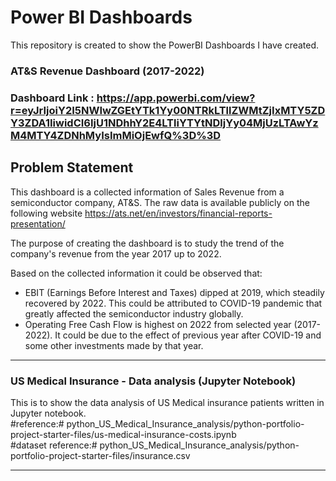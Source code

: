 # Power BI Dashboards
This repository is created to show the PowerBI Dashboards I have created.
### AT&amp;S Revenue Dashboard (2017-2022)
### Dashboard Link : https://app.powerbi.com/view?r=eyJrIjoiY2I5NWIwZGEtYTk1Yy00NTRkLTllZWMtZjIxMTY5ZDY3ZDA1IiwidCI6IjU1NDhhY2E4LTliYTYtNDljYy04MjUzLTAwYzM4MTY4ZDNhMyIsImMiOjEwfQ%3D%3D

## Problem Statement

This dashboard is a collected information of Sales Revenue from a semiconductor company, AT&S. The raw data is available publicly on the following website https://ats.net/en/investors/financial-reports-presentation/

The purpose of creating the dashboard is to study the trend of the company's revenue from the year 2017 up to 2022.

Based on the collected information it could be observed that:
* EBIT (Earnings Before Interest and Taxes) dipped at 2019, which steadily recovered by 2022. This could be attributed to COVID-19 pandemic that greatly affected the semiconductor industry globally.
* Operating Free Cash Flow is highest on 2022 from selected year (2017-2022). It could be due to the effect of previous year after COVID-19 and some other investments made by that year.
***
### US Medical Insurance - Data analysis (Jupyter Notebook)

This is to show the data analysis of US Medical insurance patients written in Jupyter notebook.  
#reference:# python_US_Medical_Insurance_analysis/python-portfolio-project-starter-files/us-medical-insurance-costs.ipynb  
#dataset reference:# python_US_Medical_Insurance_analysis/python-portfolio-project-starter-files/insurance.csv
***
